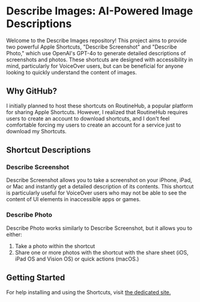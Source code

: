 # Describe Images: AI-Powered Image Descriptions

Welcome to the Describe Images repository! This project aims to provide two powerful Apple Shortcuts, "Describe Screenshot" and "Describe Photo," which use OpenAI's GPT-4o to generate detailed descriptions of screenshots and photos. These shortcuts are designed with accessibility in mind, particularly for VoiceOver users, but can be beneficial for anyone looking to quickly understand the content of images.

## Why GitHub?

I initially planned to host these shortcuts on RoutineHub, a popular platform for sharing Apple Shortcuts. However, I realized that RoutineHub requires users to create an account to download shortcuts, and I don't feel comfortable forcing my users to create an account for a service just to download my Shortcuts.

## Shortcut Descriptions

### Describe Screenshot

Describe Screenshot allows you to take a screenshot on your iPhone, iPad, or Mac and instantly get a detailed description of its contents. This shortcut is particularly useful for VoiceOver users who may not be able to see the content of UI elements in inaccessible apps or games.

### Describe Photo

Describe Photo works similarly to Describe Screenshot, but it allows you to either:

1. Take a photo within the shortcut
2. Share one or more photos with the shortcut with the share sheet (iOS, iPad OS and Vision OS) or quick actions (macOS.)

## Getting Started

For help installing and using the Shortcuts, visit [the dedicated site.](https://aaronr7734.github.io/describe-images/)

